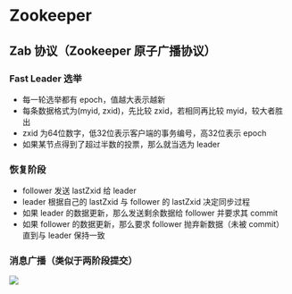# Zookeeper
## Zab 协议（Zookeeper 原子广播协议）

### Fast Leader 选举
- 每一轮选举都有 epoch，值越大表示越新
- 每条数据格式为(myid, zxid)，先比较 zxid，若相同再比较 myid，较大者胜出
 - zxid 为64位数字，低32位表示客户端的事务编号，高32位表示 epoch
- 如果某节点得到了超过半数的投票，那么就当选为 leader

### 恢复阶段
- follower 发送 lastZxid 给 leader
- leader 根据自己的 lastZxid 与 follower 的 lastZxid 决定同步过程
 - 如果 leader 的数据更新，那么发送剩余数据给 follower 并要求其 commit
 - 如果 follower 的数据更新，那么要求 follower 抛弃新数据（未被 commit）直到与 leader 保持一致

### 消息广播（类似于两阶段提交）
![](http://osbdeld5c.bkt.clouddn.com/18-5-23/33549566.jpg)